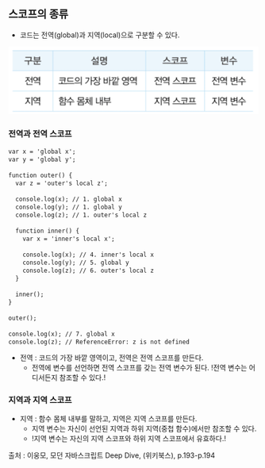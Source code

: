 ## 스코프의 종류
* 코드는 전역(global)과 지역(local)으로 구분할 수 있다.

![범위 구분](https://github.com/5nam/TIL/blob/master/JavaScript/img/%E1%84%89%E1%85%B3%E1%84%8F%E1%85%A9%E1%84%91%E1%85%B3%2001.png)

### 전역과 전역 스코프
~~~
var x = 'global x';
var y = 'global y';

function outer() {
  var z = 'outer's local z';
  
  console.log(x); // 1. global x
  console.log(y); // 1. global y
  console.log(z); // 1. outer's local z
   
  function inner() {
    var x = 'inner's local x';
    
    console.log(x); // 4. inner's local x
    console.log(y); // 5. global y
    console.log(z); // 6. outer's local z
  }
  
  inner();
}

outer();

console.log(x); // 7. global x
console.log(z); // ReferenceError: z is not defined
~~~

* 전역 : 코드의 가장 바깥 영역이고, 전역은 전역 스코프를 만든다.
  * 전역에 변수를 선언하면 전역 스코프를 갖는 전역 변수가 된다. !전역 변수는 어디서든지 참조할 수 있다.!

### 지역과 지역 스코프
* 지역 : 함수 몸체 내부를 말하고, 지역은 지역 스코프를 만든다.
  * 지역 변수는 자신이 선언된 지역과 하위 지역(중첩 함수)에서만 참조할 수 있다.
  * !지역 변수는 자신의 지역 스코프와 하위 지역 스코프에서 유효하다.!

출처 : 이웅모, 모던 자바스크립트 Deep Dive, (위키북스), p.193-p.194

